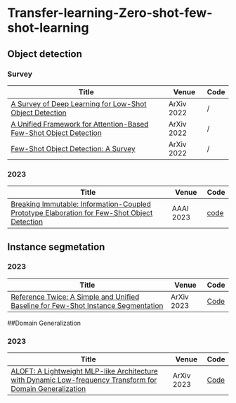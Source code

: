 # Transfer-learning-Zero-shot-few-shot-learning
## Object detection
### Survey
| Title | Venue | Code |
|-------|-------|------|
|  [A Survey of Deep Learning for Low-Shot Object Detection](https://arxiv.org/pdf/2112.02814.pdf) |    ArXiv 2022   |   /   |
|   [A Unified Framework for Attention-Based Few-Shot Object Detection](https://arxiv.org/pdf/2201.02052.pdf)    |    ArXiv 2022   |   /   |
|   [Few-Shot Object Detection: A Survey](https://arxiv.org/abs/2112.11699)    |   ArXiv 2022    |   /   |
### 2023
| Title | Venue | Code |
|-------|-------|------|
|  [Breaking Immutable: Information-Coupled Prototype Elaboration for Few-Shot Object Detection](https://arxiv.org/pdf/2211.14782.pdf) |    AAAI 2023   |   [code](https://github.com/lxn96/ICPE)   |

## Instance segmetation
### 2023
| Title | Venue | Code |
|-------|-------|------|
|  [Reference Twice: A Simple and Unified Baseline for Few-Shot Instance Segmentation](https://arxiv.org/pdf/2301.01156.pdf) |    ArXiv 2023   |   [Code](https://github.com/hanyue1648/RefT)   |

##Domain Generalization

### 2023
| Title | Venue | Code |
|-------|-------|------|
|  [ALOFT: A Lightweight MLP-like Architecture with Dynamic Low-frequency Transform for Domain Generalization](https://arxiv.org/pdf/2303.11674.pdf) |    ArXiv 2023   |   [Code](https://github.com/lingeringlight/ALOFT/)   |
